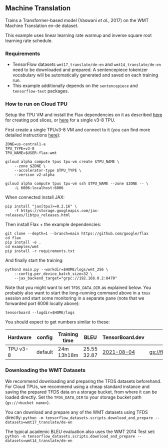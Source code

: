 ## Machine Translation

Trains a Transformer-based model (Vaswani *et al.*, 2017) on the WMT Machine
Translation en-de dataset.

This example uses linear learning rate warmup and inverse square root learning
rate schedule.

### Requirements

*   TensorFlow datasets `wmt17_translate/de-en` and `wmt14_translate/de-en` need
    to be downloaded and prepared. A sentencepiece tokenizer vocabulary will be
    automatically generated and saved on each training run.
*   This example additionally depends on the `sentencepiece` and
    `tensorflow-text` packages.


### How to run on Cloud TPU

Setup the TPU VM and install the Flax dependencies on it as described
[here](https://cloud.google.com/tpu/docs/jax-pods) for creating pod slices, or
[here](https://cloud.google.com/tpu/docs/jax-quickstart-tpu-vm) for a single
v3-8 TPU.

First create a single TPUv3-8 VM and connect to it (you can find more detailed
instructions [here](https://cloud.google.com/tpu/docs/jax-quickstart-tpu-vm)):

```
ZONE=us-central1-a
TPU_TYPE=v3-8
TPU_NAME=$USER-flax-wmt

gcloud alpha compute tpus tpu-vm create $TPU_NAME \
    --zone $ZONE \
    --accelerator-type $TPU_TYPE \
    --version v2-alpha

gcloud alpha compute tpus tpu-vm ssh $TPU_NAME --zone $ZONE -- \
    -L 6006:localhost:6006
```

When connected install JAX:

```
pip install "jax[tpu]>=0.2.16" \
    -f https://storage.googleapis.com/jax-releases/libtpu_releases.html
```

Then install Flax + the example dependencies:

```
git clone --depth=1 --branch=main https://github.com/google/flax
cd flax
pip install -e .
cd examples/wmt
pip install -r requirements.txt
```

And finally start the training:

```
python3 main.py --workdir=$HOME/logs/wmt_256 \
    --config.per_device_batch_size=32 \
    --jax_backend_target="grpc://192.168.0.2:8470"
```

Note that you might want to set `TFDS_DATA_DIR` as explained below. You probably
also want to start the long-running command above in a `tmux` session and start
some monitoring in a separate pane (note that we forwarded port 6006 locally
above):

```
tensorboard --logdir=$HOME/logs
```

You should expect to get numbers similar to these:


Hardware | config  | Training time |      BLEU      |                             TensorBoard.dev                              |                                                          Workdir
-------- | ------- | ------------- | -------------- | ------------------------------------------------------------------------ | --------------------------------------------------------------------------------------------------------------------------
TPU v3-8 | default | 24m<br>13h18m | 25.55<br>32.87 | [2021-08-04](https://tensorboard.dev/experiment/nnH7JNCxTgC1ROakWePTlg/) | [gs://flax_public/examples/wmt/default](https://console.cloud.google.com/storage/browser/flax_public/examples/wmt/default)

### Downloading the WMT Datasets

We recommend downloading and preparing the TFDS datasets beforehand. For Cloud
TPUs, we recommend using a cheap standard instance and saving the prepared TFDS
data on a storage bucket, from where it can be loaded directly. Set the
`TFDS_DATA_DIR` to your storage bucket path (`gs://<bucket name>`).

You can download and prepare any of the WMT datasets using TFDS directly:
`python -m tensorflow_datasets.scripts.download_and_prepare
--datasets=wmt17_translate/de-en`

The typical academic BLEU evaluation also uses the WMT 2014 Test set: `python -m
tensorflow_datasets.scripts.download_and_prepare
--datasets=wmt14_translate/de-en`

